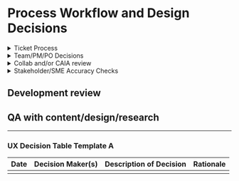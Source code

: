 # Process Workflow and Design Decisions

<details>
  
<summary>Ticket Process</summary>

### Ticket Creation
- Ticket creation is not exclusive to PMs - Anyone on the team can create a ticket!
- A ticket should include:
  - Background: Why we are doing this work and any important context
  - Benefit to the Veteran: To continually base our work around user-centered outcomes
  - Resource links: Anything the assignee might need to reference in order to complete the ticket
  - Tasks: A checklist of action items that must be completed before closing the ticket
  - Acceptance criteria: The definition of done for the ticket. This criteria must be met before closing the ticket.
- Refer to the team's [definition of ready](https://docs.google.com/presentation/d/1v32urMBT9IU7BBZHuLJN3Tap4dTTxSlbxQ38dFWtpYg/edit#slide=id.g2b7676c8a1f_0_0) before starting work on a ticket

### Ticket Refinement and Pointing
- Tickets should be refined prior to being pointed
  - If you're unsure of ticket content and completeness, either have the team review it async via Slack or in biweekly backlog refinement  
- Tickets should be pointed prior to being self-assigned
  - Refer to the team's [guidelines on how to point tickets](https://docs.google.com/presentation/d/1v32urMBT9IU7BBZHuLJN3Tap4dTTxSlbxQ38dFWtpYg/edit#slide=id.g2652fddd673_0_311)
- Optional but helpful tip: Put initials next to tasks indicating who will complete them if there are multiple assignees to one ticket

### Working On and Completing a Ticket
- Check off task items in the ticket as you complete them so all team members are aware of progress
- Leave comments on tickets to convey decisions made and/or artifacts created that are relevant to the ticket
- Refer to the team's guidelines for [definition of done](https://docs.google.com/presentation/d/1v32urMBT9IU7BBZHuLJN3Tap4dTTxSlbxQ38dFWtpYg/edit#slide=id.g2330c998e95_0_5) before closing a ticket

</details>

<details>
  
<summary>Team/PM/PO Decisions</summary>

### Team/PM Decisions

- It is up to the designer to seek out discussion time with the internal team as needed to keep projects moving along. This is why our work is able to be so autonomous - you're trusted to manage subtasks like this.
- Use Slack for small, straightforward questions or to decide whether a meeting is needed.
- The team has recurring meetings that may be used for smaller discussion points if not much time is needed:
  - Parking lot after stand-up
  - Backlog grooming and sprint planning typically don't run for the full allotted time and can allow for small discussions
  - Can use some time in team retro if your question or topic is still nebulous as far as next steps or how to accomplish
- Don't hesitate to schedule asynchronous meetings with appropriate team members to discuss and make decisions. This is often necessary at some point in the project timeline.
  - It's recommended to do this early on with engineers as you're ideating so they can flag any technical considerations or blockers.
 
### PO Decisions
- Our VA product owner (Patrick Bateman) manages several VA.gov teams. He doesn't need to (and doesn't have the time to) be aware of every detail of our projects but should be aware of the general direction and project timeline.
- Use the 10-10 team<>Product Lead bi-weekly touchbase meeting to update Patrick on any major developments for in-flight projects.
- Slack can also be used to communicate with Patrick for smaller questions that don't require a meeting. He may be slow to respond due to his schedule. If he'll be out for any significant amount of time, the DM puts this on the team calendar.
- There is a weekly PO/PM touchbase meeting that can be used for PO questions if needed. Let your PM know if you'd like them to bring something up to Patrick in that meeting.
  - The PMs post notes from this meeting in Github [here](https://github.com/department-of-veterans-affairs/va.gov-team/tree/master/products/health-care/application/va-application/Meetings/PO_PM%20meeting%20notes).
- If you need to schedule any asynchronous time with Patrick, let the DM (Emily) know so she can schedule it.

</details>

<details>

<summary>Collab and/or CAIA review</summary>

### Collaboration Cycle
- Since the nature of our work is typically making updates to existing forms or creating new products/features that have a government mandated deadline, we often don't use the collaboration cycle.
- If we were working on a new major feature or form that didn't have a tight deadline and incorporated components and integrations that we net new to the team, this would be an appropriate use case for the collab cycle.
- For more info on the collaboration cycle, how to kick off and how to navigate all the steps, see [Platform documentation](https://depo-platform-documentation.scrollhelp.site/collaboration-cycle/).

### CAIA Review
- We must have a content SME from CAIA review our work any time that content is changing.
- The typical cycle for a health enrollment project involves CAIA review instead of the full collaboration cycle.
- See our [content collaboration process](https://github.com/department-of-veterans-affairs/va.gov-team/blob/master/products/health-care/application/va-application/ux-team/process-content-collab.md) for more info on what to do to set up for CAIA review, how to submit a ticket, and how to collaborate with content SMEs.

</details>

<details>

<summary>Stakeholder/SME Accuracy Checks</summary>
<br>
In our project lifecycles, a lot of questions come up that only our subject matter experts (SMEs) can answer for us. We have recurring meetings set up with our stakeholders for our 3 forms and we have alternative ways to get in touch with them outside of those meetings.

### Recurring SME/Stakeholder Meetings

- We have biweekly calls with HEC (health enrollment center) stakeholders who help with the 10-10EZ and EZR forms.
  - We use these calls to ask questions we needs answers to to unblock our work, especially if our questions are easier to discuss in a meeting than in an email and/or the questions are likely easy to answer on the spot.
  - We prepare an agenda prior to this meeting via Slack.
  - It's perfectly fine to share your screen and have open conversation about in-flight designs in these meetings if time allows.
  - We often utilize these meetings to conduct planned workshops with our stakeholders (see next section for more info). **Note:** Don't expect stakeholders to be able to write directly in Mural as they often aren't able to get access. Arrange for someone to take notes in Mural.
- We typically have a biweekly call with our CG (caregiver) stakeholders where we cover questions on in-flight work and upcoming initiatives.
  - We use these the same way as the HEC calls, but the frequency of the calls tends to correlate to whether we're actively working on the 10-10CG form or not. We typically increase these calls to weekly when we're working on the form, and sometimes may skip it for months if there's no active work on the form.
 
### SME Workshops

We often utilize our biweekly HEC stakeholder call and/or our recurring CG stakeholder call to conduct planned workshops with SMEs. These can also be scheduled asynchronously outside of our recurring meetings if necessary. Here are some tips for planning and facilitating SME workshops:

- Plan for workshop sessions to take less than an hour. You can hold a multi-part workshop if you need more time than that.
- We often use [Mural](https://app.mural.co/t/departmentofveteransaffairs9999/r/1670613238628) for workshops but it's up to you what materials are needed to facilitate the conversation and get the information you're seeking.
- Workshop materials should be polished and reviewed by the team, our OCTO design lead, and our VA product owner.
  - Lean on your fellow designers, your PM, and our OCTO design lead to provide input on the workshop structure in your planning phase.
  - You may want to do a practice session of a workshop with the team before the meeting.
- Don't expect stakeholders to be able to write directly in Mural as they often aren't able to get access. Arrange for someone to take notes in Mural.
- Tell the stakeholders in the meeting what you'll do to follow up and make sure you follow through on that promise.

### Communicating via Email with SMEs

- When you need an answer to something quick to unblock work, email communication may be the best way to go.
- This is also the best option if you need SMEs to provide extensive feedback or look further into things which may not be possible to answer on the spot in a call.
- Use your best judgement when making asks via email. Remember that our SMEs aren't looking at the online forms every day like we are. They need context in order to digest our questions which may be screenshots or additional explanation. 

### SME Communication Best Practices

- Our SMEs are normal people just like us who all want the best outcomes for Veterans. However, we always try to approach conversations with them in meetings and via email as professionally and buttoned up as possible.
- Put yourself in the stakeholders' shoes and think about what context they will need in order to understand your questions and/or digest your designs.
- **Preparation is key.** Before stakeholder meetings, have any artifacts you need to share pulled up and any questions you plan to ask written down somewhere with space for you to take notes on responses.
  - Make sure you've done your due diligence of looking for answers and information that we already have on hand before asking questions of our stakeholders. 

</details>

## Development review
## QA with content/design/research



-----

### UX Decision Table Template A

| Date | Decision Maker(s) | Description of Decision | Rationale |
|------|-------------------|-------------------------|-----------|
|      |                   |                         |           |
